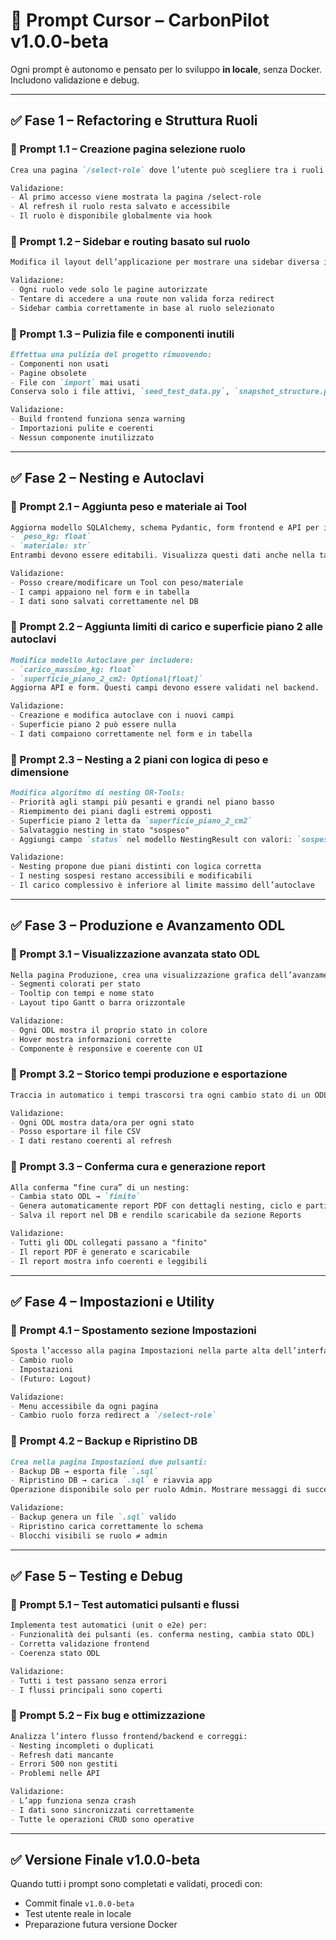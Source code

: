 # 🧠 Prompt Cursor – CarbonPilot v1.0.0-beta

Ogni prompt è autonomo e pensato per lo sviluppo **in locale**, senza Docker. Includono validazione e debug.

---

## ✅ Fase 1 – Refactoring e Struttura Ruoli

### 🎯 Prompt 1.1 – Creazione pagina selezione ruolo

```md
Crea una pagina `/select-role` dove l’utente può scegliere tra i ruoli: Admin, Responsabile, Laminatore, Autoclavista. Salva la scelta nel `localStorage`. Al caricamento dell'app, se non è presente il ruolo in `localStorage`, reindirizza alla pagina di selezione. Crea un context React globale `useUserRole()` che restituisce ruolo e funzione di aggiornamento. La scelta deve sopravvivere al refresh.

Validazione:
- Al primo accesso viene mostrata la pagina /select-role
- Al refresh il ruolo resta salvato e accessibile
- Il ruolo è disponibile globalmente via hook
```

### 🎯 Prompt 1.2 – Sidebar e routing basato sul ruolo

```md
Modifica il layout dell’applicazione per mostrare una sidebar diversa in base al ruolo ottenuto dal context. Blocca l’accesso alle route non autorizzate (es. con Redirect). Crea un oggetto di configurazione `routesPerRole` con componenti visibili per ciascun ruolo. Mostra una sidebar minima al Laminatore, media all’Autoclavista, completa all’Admin e al Responsabile.

Validazione:
- Ogni ruolo vede solo le pagine autorizzate
- Tentare di accedere a una route non valida forza redirect
- Sidebar cambia correttamente in base al ruolo selezionato
```

### 🎯 Prompt 1.3 – Pulizia file e componenti inutili

```md
Effettua una pulizia del progetto rimuovendo:
- Componenti non usati
- Pagine obsolete
- File con `import` mai usati
Conserva solo i file attivi, `seed_test_data.py`, `snapshot_structure.py`, `debug_local.py`.

Validazione:
- Build frontend funziona senza warning
- Importazioni pulite e coerenti
- Nessun componente inutilizzato
```

---

## ✅ Fase 2 – Nesting e Autoclavi

### 🎯 Prompt 2.1 – Aggiunta peso e materiale ai Tool

```md
Aggiorna modello SQLAlchemy, schema Pydantic, form frontend e API per i Tool. Aggiungi i campi:
- `peso_kg: float`
- `materiale: str`
Entrambi devono essere editabili. Visualizza questi dati anche nella tabella tools.

Validazione:
- Posso creare/modificare un Tool con peso/materiale
- I campi appaiono nel form e in tabella
- I dati sono salvati correttamente nel DB
```

### 🎯 Prompt 2.2 – Aggiunta limiti di carico e superficie piano 2 alle autoclavi

```md
Modifica modello Autoclave per includere:
- `carico_massimo_kg: float`
- `superficie_piano_2_cm2: Optional[float]`
Aggiorna API e form. Questi campi devono essere validati nel backend.

Validazione:
- Creazione e modifica autoclave con i nuovi campi
- Superficie piano 2 può essere nulla
- I dati compaiono correttamente nel form e in tabella
```

### 🎯 Prompt 2.3 – Nesting a 2 piani con logica di peso e dimensione

```md
Modifica algoritmo di nesting OR-Tools:
- Priorità agli stampi più pesanti e grandi nel piano basso
- Riempimento dei piani dagli estremi opposti
- Superficie piano 2 letta da `superficie_piano_2_cm2`
- Salvataggio nesting in stato "sospeso"
- Aggiungi campo `status` nel modello NestingResult con valori: `sospeso`, `confermato`, `eseguito`

Validazione:
- Nesting propone due piani distinti con logica corretta
- I nesting sospesi restano accessibili e modificabili
- Il carico complessivo è inferiore al limite massimo dell’autoclave
```

---

## ✅ Fase 3 – Produzione e Avanzamento ODL

### 🎯 Prompt 3.1 – Visualizzazione avanzata stato ODL

```md
Nella pagina Produzione, crea una visualizzazione grafica dell’avanzamento ODL con:
- Segmenti colorati per stato
- Tooltip con tempi e nome stato
- Layout tipo Gantt o barra orizzontale

Validazione:
- Ogni ODL mostra il proprio stato in colore
- Hover mostra informazioni corrette
- Componente è responsive e coerente con UI
```

### 🎯 Prompt 3.2 – Storico tempi produzione e esportazione

```md
Traccia in automatico i tempi trascorsi tra ogni cambio stato di un ODL. Mostra una tabella cronologica con filtri per data, PN e operatore. Aggiungi pulsante “esporta CSV”. Accessibile da pagina Produzione o nuova sezione "Storico".

Validazione:
- Ogni ODL mostra data/ora per ogni stato
- Posso esportare il file CSV
- I dati restano coerenti al refresh
```

### 🎯 Prompt 3.3 – Conferma cura e generazione report

```md
Alla conferma “fine cura” di un nesting:
- Cambia stato ODL → `finito`
- Genera automaticamente report PDF con dettagli nesting, ciclo e parti coinvolte
- Salva il report nel DB e rendilo scaricabile da sezione Reports

Validazione:
- Tutti gli ODL collegati passano a "finito"
- Il report PDF è generato e scaricabile
- Il report mostra info coerenti e leggibili
```

---

## ✅ Fase 4 – Impostazioni e Utility

### 🎯 Prompt 4.1 – Spostamento sezione Impostazioni

```md
Sposta l’accesso alla pagina Impostazioni nella parte alta dell’interfaccia, vicino all’icona utente. L’icona utente deve aprire un menu con:
- Cambio ruolo
- Impostazioni
- (Futuro: Logout)

Validazione:
- Menu accessibile da ogni pagina
- Cambio ruolo forza redirect a `/select-role`
```

### 🎯 Prompt 4.2 – Backup e Ripristino DB

```md
Crea nella pagina Impostazioni due pulsanti:
- Backup DB → esporta file `.sql`
- Ripristino DB → carica `.sql` e riavvia app
Operazione disponibile solo per ruolo Admin. Mostrare messaggi di successo o errore.

Validazione:
- Backup genera un file `.sql` valido
- Ripristino carica correttamente lo schema
- Blocchi visibili se ruolo ≠ admin
```

---

## ✅ Fase 5 – Testing e Debug

### 🎯 Prompt 5.1 – Test automatici pulsanti e flussi

```md
Implementa test automatici (unit o e2e) per:
- Funzionalità dei pulsanti (es. conferma nesting, cambia stato ODL)
- Corretta validazione frontend
- Coerenza stato ODL

Validazione:
- Tutti i test passano senza errori
- I flussi principali sono coperti
```

### 🎯 Prompt 5.2 – Fix bug e ottimizzazione

```md
Analizza l’intero flusso frontend/backend e correggi:
- Nesting incompleti o duplicati
- Refresh dati mancante
- Errori 500 non gestiti
- Problemi nelle API

Validazione:
- L’app funziona senza crash
- I dati sono sincronizzati correttamente
- Tutte le operazioni CRUD sono operative
```

---

## ✅ Versione Finale v1.0.0-beta

Quando tutti i prompt sono completati e validati, procedi con:

* Commit finale `v1.0.0-beta`
* Test utente reale in locale
* Preparazione futura versione Docker
